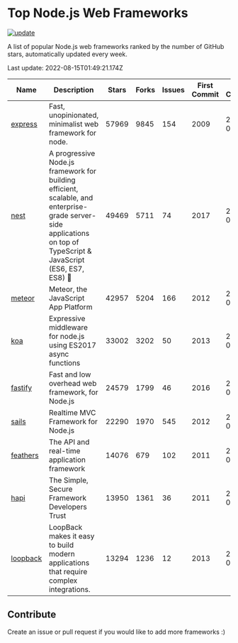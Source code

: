 # Top Node.js Web Frameworks

[![update](https://github.com/sunnysid3up/nodejs-web-frameworks/actions/workflows/update.yml/badge.svg)](https://github.com/sunnysid3up/nodejs-web-frameworks/actions/workflows/update.yml)

A list of popular Node.js web frameworks ranked by the number of GitHub stars, automatically updated every week.

Last update: 2022-08-15T01:49:21.174Z

| Name          | Description          | Stars                     | Forks          | Issues               | First Commit        | Last Commit         | Language          |
|---------------|----------------------|---------------------------|----------------|----------------------|---------------------|---------------------|-------------------|
| [express](https://github.com/expressjs/express) | Fast, unopinionated, minimalist web framework for node. | 57969 | 9845 | 154 | 2009 | 2022-08-15 | JS |
| [nest](https://github.com/nestjs/nest) | A progressive Node.js framework for building efficient, scalable, and enterprise-grade server-side applications on top of TypeScript & JavaScript (ES6, ES7, ES8) 🚀 | 49469 | 5711 | 74 | 2017 | 2022-08-15 | TS |
| [meteor](https://github.com/meteor/meteor) | Meteor, the JavaScript App Platform | 42957 | 5204 | 166 | 2012 | 2022-08-14 | JS |
| [koa](https://github.com/koajs/koa) | Expressive middleware for node.js using ES2017 async functions | 33002 | 3202 | 50 | 2013 | 2022-08-14 | JS |
| [fastify](https://github.com/fastify/fastify) | Fast and low overhead web framework, for Node.js | 24579 | 1799 | 46 | 2016 | 2022-08-15 | JS |
| [sails](https://github.com/balderdashy/sails) | Realtime MVC Framework for Node.js | 22290 | 1970 | 545 | 2012 | 2022-08-14 | JS |
| [feathers](https://github.com/feathersjs/feathers) | The API and real-time application framework | 14076 | 679 | 102 | 2011 | 2022-08-14 | TS |
| [hapi](https://github.com/hapijs/hapi) | The Simple, Secure Framework Developers Trust | 13950 | 1361 | 36 | 2011 | 2022-08-14 | JS |
| [loopback](https://github.com/strongloop/loopback) | LoopBack makes it easy to build modern applications that require complex integrations. | 13294 | 1236 | 12 | 2013 | 2022-08-14 | JS |

## Contribute 

Create an issue or pull request if you would like to add more frameworks :)